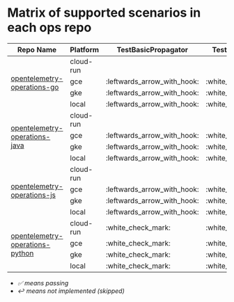 # Matrix of supported scenarios in each ops repo

<table>
	<thead>
		<tr>
			<th>Repo Name</th>
			<th>Platform</th>
				<th>TestBasicPropagator</th>
				<th>TestBasicTrace</th>
				<th>TestComplexTrace</th>
		</tr>
	</thead>
	<tbody>
			<tr>
				<td rowspan=4>
					<a href="https://github.com/GoogleCloudPlatform/opentelemetry-operations-go">opentelemetry-operations-go</a>
				</td>
				<td>cloud-run</td>
					<td></td>
					<td></td>
					<td></td>
			</tr>
			<tr>
				<td>gce</td>
					<td>:leftwards_arrow_with_hook:</td>
					<td>:white_check_mark:</td>
					<td>:white_check_mark:</td>
			</tr>
			<tr>
				<td>gke</td>
					<td>:leftwards_arrow_with_hook:</td>
					<td>:white_check_mark:</td>
					<td>:white_check_mark:</td>
			</tr>
			<tr>
				<td>local</td>
					<td>:leftwards_arrow_with_hook:</td>
					<td>:white_check_mark:</td>
					<td>:white_check_mark:</td>
			</tr>
			<tr>
				<td rowspan=4>
					<a href="https://github.com/GoogleCloudPlatform/opentelemetry-operations-java">opentelemetry-operations-java</a>
				</td>
				<td>cloud-run</td>
					<td></td>
					<td></td>
					<td></td>
			</tr>
			<tr>
				<td>gce</td>
					<td>:leftwards_arrow_with_hook:</td>
					<td>:white_check_mark:</td>
					<td>:leftwards_arrow_with_hook:</td>
			</tr>
			<tr>
				<td>gke</td>
					<td>:leftwards_arrow_with_hook:</td>
					<td>:white_check_mark:</td>
					<td>:leftwards_arrow_with_hook:</td>
			</tr>
			<tr>
				<td>local</td>
					<td>:leftwards_arrow_with_hook:</td>
					<td>:white_check_mark:</td>
					<td>:leftwards_arrow_with_hook:</td>
			</tr>
			<tr>
				<td rowspan=4>
					<a href="https://github.com/GoogleCloudPlatform/opentelemetry-operations-js">opentelemetry-operations-js</a>
				</td>
				<td>cloud-run</td>
					<td></td>
					<td></td>
					<td></td>
			</tr>
			<tr>
				<td>gce</td>
					<td>:leftwards_arrow_with_hook:</td>
					<td>:white_check_mark:</td>
					<td>:white_check_mark:</td>
			</tr>
			<tr>
				<td>gke</td>
					<td>:leftwards_arrow_with_hook:</td>
					<td>:white_check_mark:</td>
					<td>:white_check_mark:</td>
			</tr>
			<tr>
				<td>local</td>
					<td>:leftwards_arrow_with_hook:</td>
					<td>:white_check_mark:</td>
					<td>:white_check_mark:</td>
			</tr>
			<tr>
				<td rowspan=4>
					<a href="https://github.com/GoogleCloudPlatform/opentelemetry-operations-python">opentelemetry-operations-python</a>
				</td>
				<td>cloud-run</td>
					<td>:white_check_mark:</td>
					<td>:white_check_mark:</td>
					<td>:white_check_mark:</td>
			</tr>
			<tr>
				<td>gce</td>
					<td>:white_check_mark:</td>
					<td>:white_check_mark:</td>
					<td>:white_check_mark:</td>
			</tr>
			<tr>
				<td>gke</td>
					<td>:white_check_mark:</td>
					<td>:white_check_mark:</td>
					<td>:white_check_mark:</td>
			</tr>
			<tr>
				<td>local</td>
					<td>:white_check_mark:</td>
					<td>:white_check_mark:</td>
					<td>:white_check_mark:</td>
			</tr>
	</tbody>
</table>

- *:white_check_mark: means passing*
- *:leftwards_arrow_with_hook: means not implemented (skipped)*
